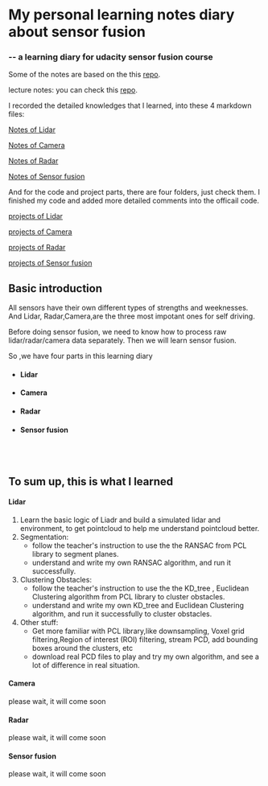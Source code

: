 # My personal learning notes diary about sensor fusion 

### -- a learning diary for udacity sensor fusion course
Some of the notes are based on the this [repo](https://github.com/fanweng/Udacity-Sensor-Fusion-Nanodegree).

lecture notes: you can check this [repo](https://github.com/fanweng/Udacity-Sensor-Fusion-Nanodegree).


I recorded the detailed knowledges that I learned, into these 4 markdown files:



[Notes of Lidar ](01Lidar.md)

[Notes of Camera ](02Camera.md)  

[Notes of Radar ](03Radar.md)  

[Notes of Sensor fusion ](04Sensor_fusion.md)  




And for the code and project parts, there are four folders, just check them. I finished my code and added more detailed comments into the officail code.

[projects of Lidar ](./Lidar)

[projects of Camera ](./Camera)  

[projects of Radar ](./Radar)  

[projects of Sensor fusion ](./Sensor_fusion)  

## Basic introduction

All sensors have their own different types of strengths and weeknesses. And Lidar, Radar,Camera,are the three most impotant ones for self driving.

Before doing sensor fusion, we need to know how to process raw lidar/radar/camera data separately. Then we will learn sensor fusion.

So ,we have four parts in this learning diary

- #### Lidar
- #### Camera
- #### Radar
- #### Sensor fusion



<br/><br/>
## To sum up, this is what I learned

#### Lidar


1. Learn the basic logic of Liadr  and build a simulated lidar and environment, to get pointcloud to help me understand  pointcloud better.
2. Segmentation:
    - follow the teacher's instruction  to use the the RANSAC from PCL library to segment planes.
    - understand and write my own RANSAC algorithm, and run it successfully.
3. Clustering Obstacles:
    - follow the teacher's instruction to use the the KD_tree , Euclidean Clustering algorithm from PCL library to cluster obstacles.
    - understand and write my own KD_tree and Euclidean Clustering algorithm, and run it successfully to cluster obstacles.
4. Other stuff:
    - Get more familiar with PCL library,like downsampling, Voxel grid filtering,Region of interest (ROI) filtering, stream PCD, add bounding boxes around the clusters, etc
    - download real PCD files to play and try my own algorithm, and see a lot of difference in real situation.


#### Camera

please wait, it will come soon

#### Radar

please wait, it will come soon

#### Sensor fusion

please wait, it will come soon


